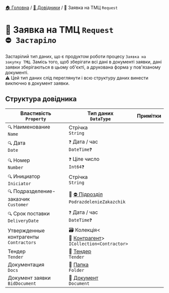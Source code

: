 ﻿[🏠 Головна](../README.MD) / [📘 Довідники](./README.MD) / 📘 Заявка на ТМЦ `Request`

# 📘 Заявка на ТМЦ `Request` </br> `⛔ Застаріло`
Застарілий тип даних, що є продуктом роботи процесу `Заявка на закупку ТМЦ`. Замісь того, щоб зберігати всі дані в документі заявки, дані заявки зберігаються в цьому об'єкті, а друкована форма у пов'язаному документі.  
⚠️ Цей тип даних слід переглянути і всю структуру даних винести виключно в документ заявки.


## Структура довідника

| Властивість </br> `Property` | Тип даних </br> `DataType` | Примітки |
| --- | --- | --- |
| `🔍` Наименование </br> `Name` | Стрічка </br> `String` |  |
| `🔍` Дата </br> `Date` | `❓` Дата / час </br> `DateTime❓` |  |
| `🔍` Номер </br> `Number` | `❓` Ціле число </br> `Int64❓` |  |
| `🔍` Инициатор </br> `Iniciator` | Стрічка </br> `String` |  |
| `🔍` Подразделение-заказчик </br> `Customer` | 📘 [⛔ Підрозділ](../Entities/PodrazdelenieZakazchik.md) </br> `PodrazdelenieZakazchik` |  |
| `🔍` Срок поставки </br> `DeliveryDate` | `❓` Дата / час </br> `DateTime❓` |  |
| Утвержденные контрагенты </br> `Contractors` | 🗃 Колекція<📘 [Контрагент](../Entities/Contractor.md)> </br> `ICollection<Contractor>` |  |
| Тендер </br> `Tender` | 📘 [Тендер](../Entities/Tender.md) </br> `Tender` |  |
| Документация </br> `Docs` | 📘 [Папка](../Entities/Folder.md) </br> `Folder` |  |
| Документ заявки </br> `BidDocument` | 📘 [Документ](../Entities/Document.md) </br> `Document` |  |